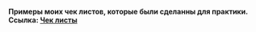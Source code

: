 **Примеры моих чек листов, которые были сделанны для практики.
Ссылка:
[Чек листы](https://miro.com/welcomeonboard/WUNUbFVySDVtYWFhT3JrWTZHYVNJc0c0SUJFS3o3SHdJRHZTR09SWlVUNnQ2UFUyTHJoTmxpMjYxSFRraGIya3wzNDU4NzY0NTQ0NDQzMDgyNzA1fDI=?share_link_id=459639089773 "Чек листы")**

